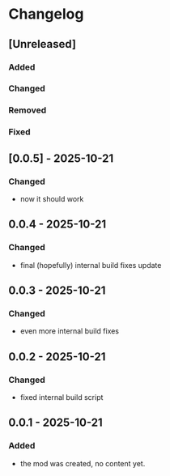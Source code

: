 # Changelog

## [Unreleased]

### Added

### Changed

### Removed

### Fixed

## [0.0.5] - 2025-10-21

### Changed

- now it should work

## 0.0.4 - 2025-10-21

### Changed

- final (hopefully) internal build fixes update

## 0.0.3 - 2025-10-21

### Changed

- even more internal build fixes

## 0.0.2 - 2025-10-21

### Changed

- fixed internal build script

## 0.0.1 - 2025-10-21

### Added

- the mod was created, no content yet.
